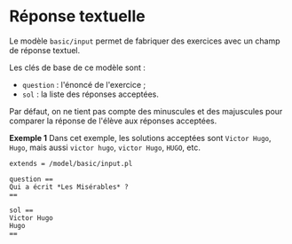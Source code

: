 # Réponse textuelle

Le modèle `basic/input` permet de fabriquer des exercices avec un champ de réponse textuel.

Les clés de base de ce modèle sont :

  * `question` : l'énoncé de l'exercice ;
  * `sol` : la liste des réponses acceptées.

Par défaut, on ne tient pas compte des minuscules et des majuscules pour comparer la réponse de l'élève aux réponses acceptées.

**Exemple 1** Dans cet exemple, les solutions acceptées sont `Victor Hugo`, `Hugo`, mais aussi `victor hugo`, `victor Hugo`, `HUGO`, etc.

```
extends = /model/basic/input.pl

question ==
Qui a écrit *Les Misérables* ?
==

sol ==
Victor Hugo
Hugo
==
```
